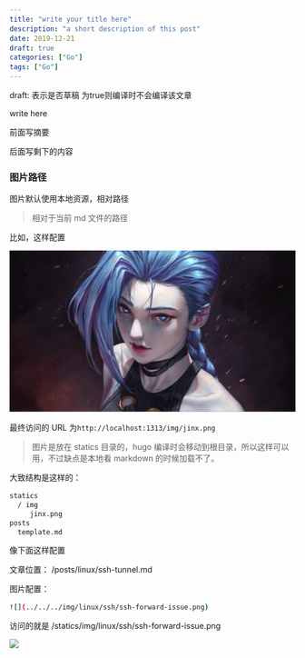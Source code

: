 ```yaml
---
title: "write your title here"
description: "a short description of this post"
date: 2019-12-21
draft: true
categories: ["Go"]
tags: ["Go"]
---
```


draft: 表示是否草稿 为true则编译时不会编译该文章

write here

前面写摘要

<!--more-->

后面写剩下的内容

### 图片路径

图片默认使用本地资源，相对路径

> 相对于当前 md 文件的路径

比如，这样配置

![jinx.png](../../img/jinx.png)

最终访问的 URL 为`http://localhost:1313/img/jinx.png`

> 图片是放在 statics 目录的，hugo 编译时会移动到根目录，所以这样可以用，不过缺点是本地看 markdown 的时候加载不了。

大致结构是这样的：

```console
statics
  / img
     jinx.png
posts
  template.md
```



像下面这样配置

文章位置： /posts/linux/ssh-tunnel.md

图片配置：

```bash
![](../../../img/linux/ssh/ssh-forward-issue.png)
```

访问的就是 /statics/img/linux/ssh/ssh-forward-issue.png

![](../../../img/linux/ssh/ssh-forward-issue.png)